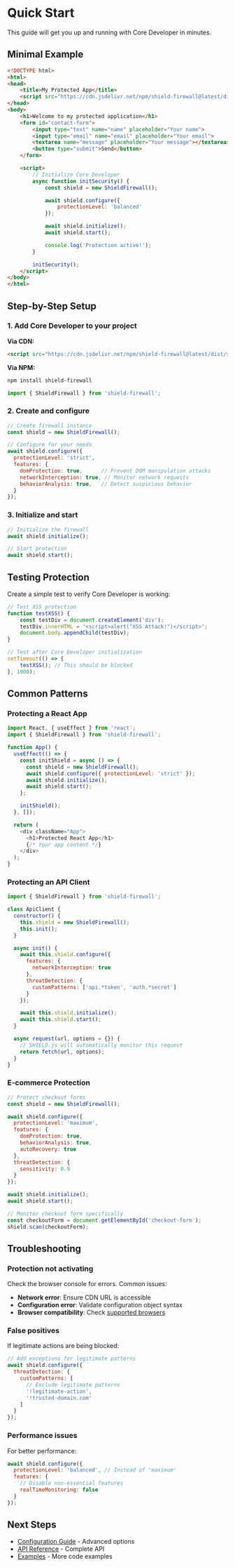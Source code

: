 # Quick Start

This guide will get you up and running with Core Developer in minutes.

## Minimal Example

```html
<!DOCTYPE html>
<html>
<head>
    <title>My Protected App</title>
    <script src="https://cdn.jsdelivr.net/npm/shield-firewall@latest/dist/shield-firewall.min.js"></script>
</head>
<body>
    <h1>Welcome to my protected application</h1>
    <form id="contact-form">
        <input type="text" name="name" placeholder="Your name">
        <input type="email" name="email" placeholder="Your email">
        <textarea name="message" placeholder="Your message"></textarea>
        <button type="submit">Send</button>
    </form>

    <script>
        // Initialize Core Developer
        async function initSecurity() {
            const shield = new ShieldFirewall();

            await shield.configure({
                protectionLevel: 'balanced'
            });

            await shield.initialize();
            await shield.start();

            console.log('Protection active!');
        }

        initSecurity();
    </script>
</body>
</html>
```

## Step-by-Step Setup

### 1. Add Core Developer to your project

**Via CDN:**
```html
<script src="https://cdn.jsdelivr.net/npm/shield-firewall@latest/dist/shield-firewall.min.js"></script>
```

**Via NPM:**
```bash
npm install shield-firewall
```

```javascript
import { ShieldFirewall } from 'shield-firewall';
```

### 2. Create and configure

```javascript
// Create firewall instance
const shield = new ShieldFirewall();

// Configure for your needs
await shield.configure({
  protectionLevel: 'strict',
  features: {
    domProtection: true,      // Prevent DOM manipulation attacks
    networkInterception: true, // Monitor network requests
    behaviorAnalysis: true,   // Detect suspicious behavior
  }
});
```

### 3. Initialize and start

```javascript
// Initialize the firewall
await shield.initialize();

// Start protection
await shield.start();
```

## Testing Protection

Create a simple test to verify Core Developer is working:

```javascript
// Test XSS protection
function testXSS() {
    const testDiv = document.createElement('div');
    testDiv.innerHTML = '<script>alert("XSS Attack!")</script>';
    document.body.appendChild(testDiv);
}

// Test after Core Developer initialization
setTimeout(() => {
    testXSS(); // This should be blocked
}, 1000);
```

## Common Patterns

### Protecting a React App

```javascript
import React, { useEffect } from 'react';
import { ShieldFirewall } from 'shield-firewall';

function App() {
  useEffect(() => {
    const initShield = async () => {
      const shield = new ShieldFirewall();
      await shield.configure({ protectionLevel: 'strict' });
      await shield.initialize();
      await shield.start();
    };

    initShield();
  }, []);

  return (
    <div className="App">
      <h1>Protected React App</h1>
      {/* Your app content */}
    </div>
  );
}
```

### Protecting an API Client

```javascript
import { ShieldFirewall } from 'shield-firewall';

class ApiClient {
  constructor() {
    this.shield = new ShieldFirewall();
    this.init();
  }

  async init() {
    await this.shield.configure({
      features: {
        networkInterception: true
      },
      threatDetection: {
        customPatterns: ['api.*token', 'auth.*secret']
      }
    });

    await this.shield.initialize();
    await this.shield.start();
  }

  async request(url, options = {}) {
    // SHIELD.js will automatically monitor this request
    return fetch(url, options);
  }
}
```

### E-commerce Protection

```javascript
// Protect checkout forms
const shield = new ShieldFirewall();

await shield.configure({
  protectionLevel: 'maximum',
  features: {
    domProtection: true,
    behaviorAnalysis: true,
    autoRecovery: true
  },
  threatDetection: {
    sensitivity: 0.9
  }
});

await shield.initialize();
await shield.start();

// Monitor checkout form specifically
const checkoutForm = document.getElementById('checkout-form');
shield.scan(checkoutForm);
```

## Troubleshooting

### Protection not activating

Check the browser console for errors. Common issues:

- **Network error**: Ensure CDN URL is accessible
- **Configuration error**: Validate configuration object syntax
- **Browser compatibility**: Check [supported browsers](../)

### False positives

If legitimate actions are being blocked:

```javascript
// Add exceptions for legitimate patterns
await shield.configure({
  threatDetection: {
    customPatterns: [
      // Exclude legitimate patterns
      '!legitimate-action',
      '!trusted-domain.com'
    ]
  }
});
```

### Performance issues

For better performance:

```javascript
await shield.configure({
  protectionLevel: 'balanced', // Instead of 'maximum'
  features: {
    // Disable non-essential features
    realTimeMonitoring: false
  }
});
```

## Next Steps

- [Configuration Guide](./configuration) - Advanced options
- [API Reference](./api-reference) - Complete API
- [Examples](./examples) - More code examples